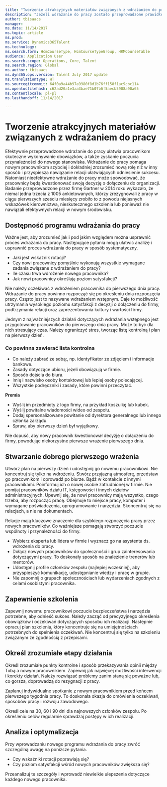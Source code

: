 ```yaml
---
title: "Tworzenie atrakcyjnych materiałów związanych z wdrażaniem do pracy"
description: "Jeżeli wdrażanie do pracy zostało przeprowadzone prawidłowo, ułatwia pracownikom zyskanie poczucia przynależności do organizacji."
author: tbisaacs
manager: 
ms.date: 11/14/2017
ms.topic: article
ms.prod: 
ms.service: Dynamics365Talent
ms.technology: 
ms.search.form: HcmCourseType, HcmCourseTypeGroup, HRMCourseTable
audience: Application User
ms.search.scope: Operations, Core, Talent
ms.search.region: Global
ms.author: tbisaacs
ms.dyn365.ops.version: Talent July 2017 update
ms.translationtype: HT
ms.sourcegitcommit: 64f0a9a44b97a9980f8d1b76ff158f1ac9cbc114
ms.openlocfilehash: c62ad20a1e3aa3bae71b07b6f5aecb5908a90a65
ms.contentlocale: pl-pl
ms.lasthandoff: 11/14/2017

---
```


# <a name="create-an-engaging-onboarding-experience"></a>Tworzenie atrakcyjnych materiałów związanych z wdrażaniem do pracy

Efektywnie przeprowadzone wdrażanie do pracy ułatwia pracownikom skuteczne wykonywanie obowiązków, a także zyskanie poczucia przynależności do nowego stanowiska. Wdrażanie do pracy pomaga nowym pracownikom szybciej i dokładniej zrozumieć nową rolę niż w inny sposób i przyspiesza nawiązanie relacji ułatwiających odniesienie sukcesu. Natomiast nieefektywne wdrażanie do pracy może spowodować, że pracownicy będą kwestionować swoją decyzję o dołączeniu do organizacji. Badanie przeprowadzone przez firmę Gartner w 2014 roku wykazało, że niemal jedna trzecia z 1005 ankietowanych, którzy zrezygnowali z pracy w ciągu pierwszych sześciu miesięcy zrobiło to z powodu niejasnych wskazówek kierownictwa, nieskutecznego szkolenia lub ponieważ nie nawiązali efektywnych relacji w nowym środowisku.

## <a name="have-an-onboarding-program-in-place"></a>Dostępność programu wdrażania do pracy
Ważne jest, aby zrozumieć jak i pod jakim względem można usprawnić proces wdrażania do pracy. Następujące pytania mogą ułatwić analizę i usprawnić proces wdrażania do pracy w sposób systematyczny.

- Jaki jest wskaźnik rotacji?
- Czy nowi pracownicy pomyślnie wykonują wszystkie wymagane zadania związane z wdrażaniem do pracy?
- Ile czasu trwa wdrożenie nowego pracownika?
- Jak nowi pracownicy określają poziom satysfakcji?

Nie należy oczekiwać z wdrożeniem pracownika do pierwszego dnia pracy. Wdrażanie do pracy powinno rozpocząć się po określeniu dnia rozpoczęcia pracy. Często jest to nazywane wdrażaniem wstępnym. Daje to możliwość utrzymania wysokiego poziomu satysfakcji z decyzji o dołączeniu do firmy, podtrzymania relacji oraz zaprezentowania kultury i wartości firmy.

Jednym z najważniejszych działań dotyczących wdrażania wstępnego jest przygotowanie pracowników do pierwszego dnia pracy. Może to być dla nich stresujący czas. Należy ograniczyć stres, tworząc listę kontrolną i plan na pierwszy dzień.

### <a name="what-to-include-in-a-checklist"></a>Co powinna zawierać lista kontrolna

- Co należy zabrać ze sobą:, np. identyfikator ze zdjęciem i informacje bankowe.
- Zasady dotyczące ubioru, jeżeli obowiązują w firmie.
- Sposób dojścia do biura.
- Imię i nazwisko osoby kontaktowej lub lepiej osoby polecającej.
- Wszystkie podręczniki i zasady, które powinni przeczytać.

**Premia**

- Wyślij im przedmioty z logo firmy, na przykład koszulkę lub kubek.
- Wyślij powitalne wiadomości wideo od zespołu.
- Dodaj spersonalizowane powitanie od dyrektora generalnego lub innego członka zarządu.
- Spraw, aby pierwszy dzień był wyjątkowy.

Nie dopuść, aby nowy pracownik kwestionował decyzję o dołączeniu do firmy, powodując niekorzystne pierwsze wrażenie pierwszego dnia.

## <a name="create-a-good-first-impression"></a>Stwarzanie dobrego pierwszego wrażenia

Utwórz plan na pierwszy dzień i udostępnij go nowemu pracownikowi. Nie koncentruj się tylko na wdrożeniu. Stwórz przyjazną atmosferę, przedstaw go pracownikom i oprowadź po biurze. Bądź w kontakcie z innymi pracownikami. Poinformuj ich o nowej osobie zatrudnionej w firmie. Nie pomijaj pracowników działu IT, księgowości i innych działów administracyjnych. Upewnij się, że nowi pracownicy mają wszystko, czego trzeba, aby rozpocząć pracę. Obejmuje to miejsce pracy, komputer i wymagane poświadczenia, oprogramowanie i narzędzia. Skoncentruj się na relacjach, a nie na dokumentach.

Relacje mają kluczowe znaczenie dla szybkiego rozpoczęcia pracy przez nowych pracowników. Co ważniejsze pomagają stworzyć poczucie wspólnoty i przynależności do firmy.

- Wybierz eksperta lub lidera w firmie i wyznacz go na asystenta ds. wdrożenia do pracy.
- Dołącz nowych pracowników do społeczności i grup zainteresowania dotyczącymi pracy. To doskonały sposób na znalezienie trenerów lub mentorów.
- Udostępnij profile członków zespołu (najlepiej wcześniej), aby przyspieszyć komunikację, udostępnianie wiedzy i pracę w grupie.
- Nie zapomnij o grupach społecznościach lub wydarzeniach zgodnych z celami osobistymi pracownika.

## <a name="provide-training"></a>Zapewnienie szkolenia

Zapewnij nowemu pracownikowi poczucie bezpieczeństwa i narzędzia potrzebne, aby odnieść sukces. Należy zacząć od precyzyjnego określenia obowiązków i oczekiwań dotyczących sposobu ich realizacji. Następnie opracuj plan szkolenia, który koncentruje się na umiejętnościach potrzebnych do spełnienia oczekiwań. Nie koncentruj się tylko na szkoleniu związanym ze zgodnością z przepisami.

## <a name="set-clear-milestones"></a>Określ zrozumiałe etapy działania

Określ zrozumiałe punkty kontrolne i sposób przekazywania opinii między Tobą a nowym pracownikiem. Zapewnij jak najwięcej możliwości interwencji i korekty działań. Należy rozwiązać problemy zanim staną się poważne lub, co gorsza, doprowadzą do rezygnacji z pracy.

Zaplanuj indywidualne spotkanie z nowym pracownikiem przed końcem pierwszego tygodnia pracy. To doskonała okazja do omówienia oczekiwań, sposobów pracy i rozwoju zawodowego.

Określ cele na 30, 60 i 90 dni dla najnowszych członków zespołu. Po określeniu celów regularnie sprawdzaj postępy w ich realizacji.

## <a name="measure-and-optimize"></a>Analiza i optymalizacja

Przy wprowadzaniu nowego programu wdrażania do pracy zwróć szczególną uwagę na poniższe pytania. 

- Czy wskaźniki rotacji poprawiają się?
- Czy poziom satysfakcji wśród nowych pracowników zwiększa się? 

Przeanalizuj te szczegóły i wprowadź niewielkie ulepszenia dotyczące każdego nowego pracownika.


